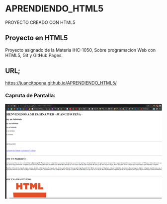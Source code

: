 # APRENDIENDO_HTML5
PROYECTO CREADO CON HTML5

## Proyecto en HTML5 
Proyecto asignado de la Materia IHC-1050, Sobre programacion Web con HTML5, Git y GitHub Pages.

## URL; 
https://juancitopena.github.io/APRENDIENDO_HTML5/

### Capruta de Pantalla:

![](img/fondo.png)
